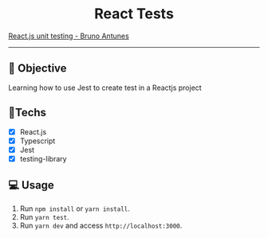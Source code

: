 <h1 align="center">
    React Tests
</h1>

<a href="https://www.youtube.com/playlist?list=PLYSZyzpwBEWTBdbfStjqJSGaulqcHoNkT">React.js unit testing - Bruno Antunes</a> 

<hr>

## 🎯 Objective

Learning how to use Jest to create test in a Reactjs project

## 🚀Techs

- [x] React.js
- [x] Typescript
- [x] Jest
- [x] testing-library

## 💻 Usage

1. Run `npm install` or `yarn install`.<br />
2. Run `yarn test`.<br />
3. Run `yarn dev` and access `http://localhost:3000`.<br />
